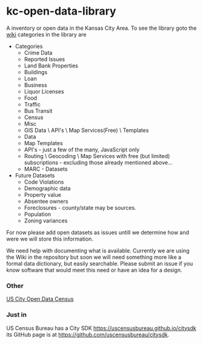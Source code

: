 # kc-open-data-library
A inventory or open data in the Kansas City Area.  To see the library goto the [wiki](https://github.com/codeforkansascity/kc-open-data-library/wiki) categories in the library are 
* Categories
  *  Crime Data
  *  Reported Issues
  *  Land Bank Properties
  *  Buildings
  *  Loan
  *  Business
  *  Liquor Licenses
  *  Food
  *  Traffic
  *  Bus Transit
  *  Census
  *  Misc
  *  GIS Data \ API's \ Map Services(Free) \ Templates
  *  Data
  *  Map Templates
  *  API's - just a few of the many, JavaScript only
  *  Routing \ Geocoding \ Map Services with free (but limited) subscriptions - excluding those already mentioned above...
  *  MARC - Datasets
* Future Datasets
  *  Code Violations
  *  Demographic data
  *  Property value
  *  Absentee owners
  *  Foreclosures - county/state may be sources.
  *  Population
  *  Zoning variances

For now please add open datasets as issues untill we determine how and were we will store this information.

We need help with documenting what is available. 
Currently we are using the Wiki in the repository but soon we will need something more like a formal data dictionary, 
but easily searchable. 
Please submit an issue if you know software that would meet this need or have an idea for a design.

### Other 

[US City Open Data Census](http://us-city.census.okfn.org/place/kansascitymo)

### Just in

US Census Bureau has a City SDK https://uscensusbureau.github.io/citysdk its GitHub page is at https://github.com/uscensusbureau/citysdk.
